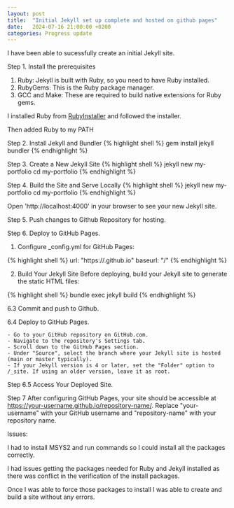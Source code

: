 ```yaml
---
layout: post
title:  "Initial Jekyll set up complete and hosted on github pages"
date:   2024-07-16 21:00:00 +0200
categories: Progress update
---
```

I have been able to sucessfully create an initial Jekyll site.

Step 1. Install the prerequisites
1. Ruby: Jekyll is built with Ruby, so you need to have Ruby installed. 
2. RubyGems: This is the Ruby package manager.
3. GCC and Make: These are required to build native extensions for Ruby gems.

I installed Ruby from [RubyInstaller](https://rubyinstaller.org/) and followed the installer.

Then added Ruby to my PATH

Step 2. Install Jekyll and Bundler
{% highlight shell %}
	gem install jekyll bundler
{% endhighlight %}

Step 3. Create a New Jekyll Site
{% highlight shell %}
	jekyll new my-portfolio
	cd my-portfolio
{% endhighlight %}

Step 4. Build the Site and Serve Locally
{% highlight shell %}
	jekyll new my-portfolio
	cd my-portfolio
{% endhighlight %}

Open 'http://localhost:4000' in your browser to see your new Jekyll site.

Step 5. Push changes to Github Repository for hosting.

Step 6. Deploy to GitHub Pages.

1. Configure _config.yml for GitHub Pages:
	
{% highlight shell %}
url: "https://<username>.github.io"
baseurl: "/<repository>" 
{% endhighlight %}

2. Build Your Jekyll Site
	Before deploying, build your Jekyll site to generate the static HTML files:

{% highlight shell %}
	bundle exec jekyll build
{% endhighlight %}

6.3 Commit and push to Github.

6.4 Deploy to GitHub Pages.

	- Go to your GitHub repository on GitHub.com.
	- Navigate to the repository's Settings tab.
	- Scroll down to the GitHub Pages section.
	- Under "Source", select the branch where your Jekyll site is hosted (main or master typically).
	- If your Jekyll version is 4 or later, set the "Folder" option to /_site. If using an older version, leave it as root.

Step 6.5 Access Your Deployed Site.

Step 7 After configuring GitHub Pages, your site should be accessible at https://your-username.github.io/repository-name/. Replace "your-username" with your GitHub username and "repository-name" with your repository name.



Issues:

I had to install MSYS2 and run commands so I could install all the packages correctly.

I had issues getting the packages needed for Ruby and Jekyll installed as there was conflict in the verification of the install packages.

Once I was able to force those packages to install I was able to create and build a site without any errors.

